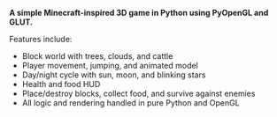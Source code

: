 **A simple Minecraft-inspired 3D game in Python using PyOpenGL and GLUT.**

Features include:
- Block world with trees, clouds, and cattle  
- Player movement, jumping, and animated model  
- Day/night cycle with sun, moon, and blinking stars  
- Health and food HUD  
- Place/destroy blocks, collect food, and survive against enemies  
- All logic and rendering handled in pure Python and OpenGL  
